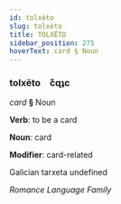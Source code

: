 ```yaml
---
id: tolxëto
slug: tolxëto
title: TOLXËTO
sidebar_position: 275
hoverText: card § Noun
---
```


### tolxëto&emsp;<span kind="abugida">c͊ɋʇc</span>

*card* **§** Noun

**Verb**: to be a card

**Noun**: card

**Modifier**: card-related

Galician tarxeta undefined

*Romance Language Family*